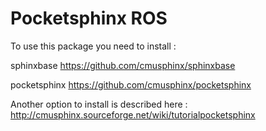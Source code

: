 # Pocketsphinx ROS

To use this package you need to install : 

sphinxbase 
https://github.com/cmusphinx/sphinxbase

pocketsphinx
https://github.com/cmusphinx/pocketsphinx


Another option to install is described here :
http://cmusphinx.sourceforge.net/wiki/tutorialpocketsphinx